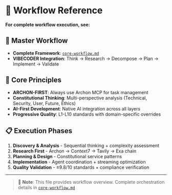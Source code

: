 # 🌟 Workflow Reference

**For complete workflow execution, see:**

## 🔄 Master Workflow
- **Complete Framework**: [`core-workflow.md`](../.claude/workflows/core-workflow.md)
- **VIBECODER Integration**: Think → Research → Decompose → Plan → Implement → Validate

## 🎯 Core Principles
- **ARCHON-FIRST**: Always use Archon MCP for task management
- **Constitutional Thinking**: Multi-perspective analysis (Technical, Security, User, Future, Ethics)
- **AI-First Development**: Native AI integration across all layers
- **Progressive Quality**: L1-L10 standards with domain-specific overrides

## 📋 Execution Phases
1. **Discovery & Analysis** - Sequential thinking + complexity assessment
2. **Research First** - Archon → Context7 → Tavily → Exa chain
3. **Planning & Design** - Constitutional service patterns
4. **Implementation** - Agent coordination + streaming optimization
5. **Quality Validation** - ≥9.8/10 standards + compliance verification

---

> 📝 **Note**: This file provides workflow overview. Complete orchestration details in [`core-workflow.md`](../.claude/workflows/core-workflow.md)